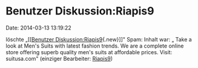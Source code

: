 Benutzer Diskussion:Riapis9
===========================

Date: 2014-03-13 13:19:22

löschte „\[\[[Benutzer
Diskussion:Riapis9](http://www.yacy-websuche.de/wiki/index.php?title=Benutzer_Diskussion:Riapis9&action=edit&redlink=1 "Benutzer Diskussion:Riapis9 (Seite nicht vorhanden)"){.new}\]\]"
Spam: Inhalt war: „ Take a look at Men\'s Suits with latest fashion
trends. We are a complete online store offering superb quality men\'s
suits at affordable prices. Visit: suitusa.com" (einziger Bearbeiter:
[Riapis9](http://www.yacy-websuche.de/wiki/index.php/Spezial:Beitr%25C3%25A4ge/Riapis9 "Spezial:Beiträge/Riapis9"))
